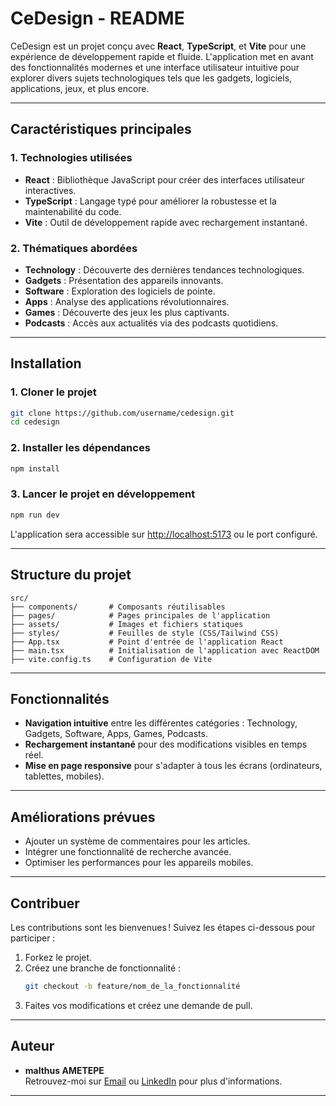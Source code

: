 # CeDesign - README

CeDesign est un projet conçu avec **React**, **TypeScript**, et **Vite** pour une expérience de développement rapide et fluide. L'application met en avant des fonctionnalités modernes et une interface utilisateur intuitive pour explorer divers sujets technologiques tels que les gadgets, logiciels, applications, jeux, et plus encore.

---

## **Caractéristiques principales**

### 1. **Technologies utilisées**
- **React** : Bibliothèque JavaScript pour créer des interfaces utilisateur interactives.
- **TypeScript** : Langage typé pour améliorer la robustesse et la maintenabilité du code.
- **Vite** : Outil de développement rapide avec rechargement instantané.

### 2. **Thématiques abordées**
- **Technology** : Découverte des dernières tendances technologiques.
- **Gadgets** : Présentation des appareils innovants.
- **Software** : Exploration des logiciels de pointe.
- **Apps** : Analyse des applications révolutionnaires.
- **Games** : Découverte des jeux les plus captivants.
- **Podcasts** : Accès aux actualités via des podcasts quotidiens.

---

## **Installation**

### 1. **Cloner le projet**
```bash
git clone https://github.com/username/cedesign.git
cd cedesign
```

### 2. **Installer les dépendances**
```bash
npm install
```

### 3. **Lancer le projet en développement**
```bash
npm run dev
```

L'application sera accessible sur [http://localhost:5173](http://localhost:5173) ou le port configuré.

---

## **Structure du projet**

```plaintext
src/
├── components/       # Composants réutilisables
├── pages/            # Pages principales de l'application
├── assets/           # Images et fichiers statiques
├── styles/           # Feuilles de style (CSS/Tailwind CSS)
├── App.tsx           # Point d'entrée de l'application React
├── main.tsx          # Initialisation de l'application avec ReactDOM
├── vite.config.ts    # Configuration de Vite
```

---

## **Fonctionnalités**
- **Navigation intuitive** entre les différentes catégories : Technology, Gadgets, Software, Apps, Games, Podcasts.
- **Rechargement instantané** pour des modifications visibles en temps réel.
- **Mise en page responsive** pour s'adapter à tous les écrans (ordinateurs, tablettes, mobiles).

---

## **Améliorations prévues**
- Ajouter un système de commentaires pour les articles.
- Intégrer une fonctionnalité de recherche avancée.
- Optimiser les performances pour les appareils mobiles.

---

## **Contribuer**
Les contributions sont les bienvenues ! Suivez les étapes ci-dessous pour participer :
1. Forkez le projet.
2. Créez une branche de fonctionnalité :
   ```bash
   git checkout -b feature/nom_de_la_fonctionnalité
   ```
3. Faites vos modifications et créez une demande de pull.

---

## **Auteur**
- **malthus AMETEPE**  
  Retrouvez-moi sur [Email](ametepemalthus16@gmail.com) ou [LinkedIn](www.linkedin.com/in/malthus-ametepe) pour plus d'informations.

---

